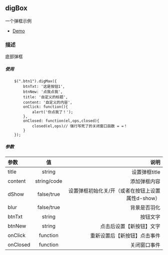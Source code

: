 ## digBox
一个弹框示例
- [Demo](https://llue.github.io/digBox/)


### 描述
底部弹框  

##### 使用
```
    $(".btn1").digMax({
        btnTxt: '这是按钮1',
        btnNew: '点我点我',
        title: '自定义的标题',
        content: '自定义的内容',
        onClick: function(){
            alert('你点我了！');
        },
        onClosed: function(el,ops,closed){
            closed(el,ops)// 强行写死了的关闭窗口函数 = =！
        }
    });
```

##### 参数
|参数|值|说明|
|:-|:-:|-:|
|title|string|设置弹框title|
|content|string/code|添加弹框内容|
|dShow|false/true|设置弹框初始化关/开（或者在按钮上设置属性d-show）|
|blur|false/true|背景是否羽化|
|btnTxt|string|按钮文字|
|btnNew|string|点击后设置【新按钮】文字|
|onClick|function|重新设置后【新按钮】点击事件|
|onClosed|function|关闭窗口事件|


	